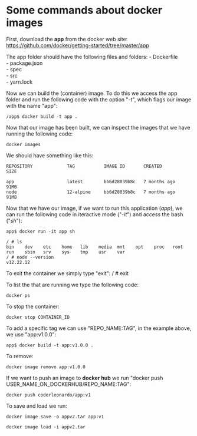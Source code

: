 # Some commands about docker images

First, download the **app** from the docker web site: https://github.com/docker/getting-started/tree/master/app

The app folder should have the following files and folders:
	- Dockerfile  
	- package.json  
	- spec  
	- src  
	- yarn.lock
	
Now we can build the (container) image. To do this we access the app folder and run the following code with the option "*-t*", which flags our image with the name "app":

	/app$ docker build -t app .

Now that our image has been built, we can inspect the images that we have running the following code:

	docker images

We should have something like this:

	REPOSITORY             TAG           IMAGE ID       CREATED         SIZE

	app                    latest        bb6d28039b8c   7 months ago    91MB
	node                   12-alpine     bb6d28039b8c   7 months ago    91MB

Now that we have our image, if we want to run this application (*app*), we can run the following code in iteractive mode ("*-it*") and access the bash ("*sh*"): 

	app$ docker run -it app sh
	
	/ # ls
	bin    dev    etc    home   lib    media  mnt    opt    proc   root   run    sbin   srv    sys    tmp    usr    var
	/ # node --version
	v12.22.12
	
To exit the container we simply type "exit":
	/ # exit
	
To list the that are running we type the following code:

	docker ps
	
To stop the container:

	docker stop CONTAINER_ID

To add a specific tag we can use "REPO_NAME:TAG", in the example above, we use "app:v1.0.0":

	app$ docker build -t app:v1.0.0 .

To remove:

	docker image remove app:v1.0.0

If we want to push an image to **docker hub** we run "docker push USER_NAME_ON_DOCKERHUB/REPO_NAME:TAG":

	docker push coderleonardo/app:v1
	
To save and load we run: 

	docker image save -o appv2.tar app:v1
	
	docker image load -i appv2.tar
	
